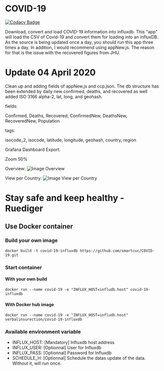 # COVID-19

[![Codacy Badge](https://api.codacy.com/project/badge/Grade/de18f53129264c3081b816658d50708e)](https://app.codacy.com/manual/t.stassinopoulos/COVID-19?utm_source=github.com&utm_medium=referral&utm_content=Verbalinsurection/COVID-19&utm_campaign=Badge_Grade_Dashboard)

Download, convert and load COVID-19 information into influxdb.
This "app" will load the CSV of Covid-19 and convert them for loading into an influxDB.
As the source is being updated once a day, you should run this app three times a day.
In addition, I would recommend using appNew.js. The reason for that is the issue with the recovered figures from JHU.

# Update 04 April 2020
Clean up and adding fields of appNew.js and ccp.json. The db structure has been extended by daily new confirmed, deaths, and recovered as well added ISO 3166 alpha-2, lat, long, and geohash.

fields:

  Confirmed, Deaths, Recovered, ConfirmedNew, DeathsNew, RecoveredNew, Population
  
tags:

  isocode_2, isocode, latitude, longitude, geohash, country, region
            

Grafana Dashboard Export.

Zoom 50%

Overview:
![Image Overview](https://raw.githubusercontent.com/smartcuc/COVID-19/master/Dashboards/Overview.PNG)

View per Country:
![Image View per Country](https://github.com/smartcuc/COVID-19/blob/master/Dashboards/Per_Country.PNG)

# Stay safe and keep healthy - Ruediger

## Use Docker container

### Build your own image

```shell
docker build -t covid-19-influxdb https://github.com/smartcuc/COVID-19.git
```

### Start container

#### With your own build

```shell
docker run --name covid-19 -e "INFLUX_HOST=infludb.host" covid-19-influxdb
```

#### With Docker hub image

```shell
docker run --name covid-19 -e "INFLUX_HOST=infludb.host" verbalinsurection/covid-19-influxdb
```

### Available environment variable

* INFLUX_HOST: [Mandatory] Influxdb host address
* INFLUX_USER: [Optionnal] User for Influxdb
* INFLUX_PASS: [Optionnal] Password for Influxdb
* SCHEDULE_H: [Optionnal] Schedule the datas update of the data. Without it, will run once.
